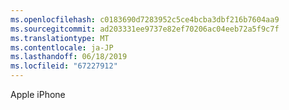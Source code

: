 ```yaml
---
ms.openlocfilehash: c0183690d7283952c5ce4bcba3dbf216b7604aa9
ms.sourcegitcommit: ad203331ee9737e82ef70206ac04eeb72a5f9c7f
ms.translationtype: MT
ms.contentlocale: ja-JP
ms.lasthandoff: 06/18/2019
ms.locfileid: "67227912"
---
```

Apple iPhone